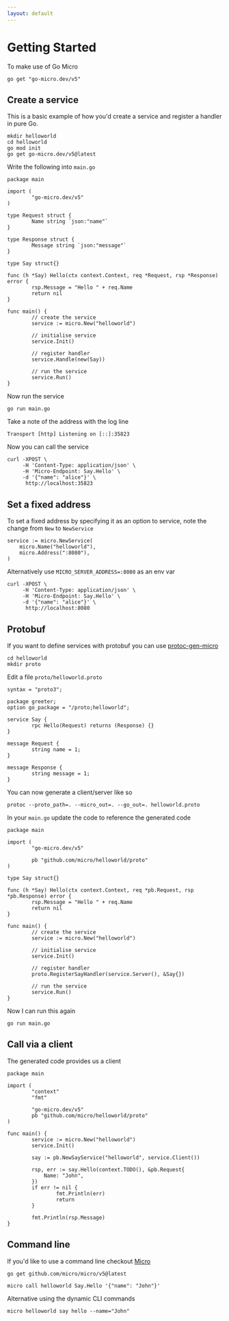 ```yaml
---
layout: default
---
```


# Getting Started

To make use of Go Micro 

```golang
go get "go-micro.dev/v5"
```

## Create a service

This is a basic example of how you'd create a service and register a handler in pure Go.

```
mkdir helloworld
cd helloworld
go mod init
go get go-micro.dev/v5@latest
```

Write the following into `main.go`

```golang
package main

import (
        "go-micro.dev/v5"
)

type Request struct {
        Name string `json:"name"`
}

type Response struct {
        Message string `json:"message"`
}

type Say struct{}

func (h *Say) Hello(ctx context.Context, req *Request, rsp *Response) error {
        rsp.Message = "Hello " + req.Name
        return nil
}

func main() {
        // create the service
        service := micro.New("helloworld")

        // initialise service
        service.Init()

        // register handler
        service.Handle(new(Say))

        // run the service
        service.Run()
}
```

Now run the service

```
go run main.go
```

Take a note of the address with the log line

```
Transport [http] Listening on [::]:35823
```

Now you can call the service

```
curl -XPOST \
     -H 'Content-Type: application/json' \
     -H 'Micro-Endpoint: Say.Hello' \
     -d '{"name": "alice"}' \
      http://localhost:35823
```

## Set a fixed address

To set a fixed address by specifying it as an option to service, note the change from `New` to `NewService`

```golang
service := micro.NewService(
    micro.Name("helloworld"),
    micro.Address(":8080"),
)
```

Alternatively use `MICRO_SERVER_ADDRESS=:8080` as an env var

```
curl -XPOST \
     -H 'Content-Type: application/json' \
     -H 'Micro-Endpoint: Say.Hello' \
     -d '{"name": "alice"}' \
      http://localhost:8080
```

## Protobuf

If you want to define services with protobuf you can use [protoc-gen-micro](https://github.com/micro/micro/tree/master/cmd/protoc-gen-micro)

```
cd helloworld
mkdir proto
```

Edit a file `proto/helloworld.proto`

```
syntax = "proto3";

package greeter;
option go_package = "/proto;helloworld";

service Say {
        rpc Hello(Request) returns (Response) {}
}

message Request {
        string name = 1;
}

message Response {
        string message = 1;
}
```

You can now generate a client/server like so

```
protoc --proto_path=. --micro_out=. --go_out=. helloworld.proto
```

In your `main.go` update the code to reference the generated code

```
package main

import (
        "go-micro.dev/v5"

        pb "github.com/micro/helloworld/proto"
)

type Say struct{}

func (h *Say) Hello(ctx context.Context, req *pb.Request, rsp *pb.Response) error {
        rsp.Message = "Hello " + req.Name
        return nil
}

func main() {
        // create the service
        service := micro.New("helloworld")

        // initialise service
        service.Init()

        // register handler
        proto.RegisterSayHandler(service.Server(), &Say{})

        // run the service
        service.Run()
}
```

Now I can run this again

```
go run main.go
```

## Call via a client

The generated code provides us a client

```
package main

import (
        "context"
        "fmt"

        "go-micro.dev/v5"
        pb "github.com/micro/helloworld/proto"
)

func main() {
        service := micro.New("helloworld")
        service.Init()

        say := pb.NewSayService("helloworld", service.Client())

        rsp, err := say.Hello(context.TODO(), &pb.Request{
            Name: "John",
        })
        if err != nil {
                fmt.Println(err)
                return
        }

        fmt.Println(rsp.Message)
}
```

## Command line

If you'd like to use a command line checkout [Micro](https://github.com/micro/micro)

```
go get github.com/micro/micro/v5@latest
```

```
micro call helloworld Say.Hello '{"name": "John"}'
```

Alternative using the dynamic CLI commands

```
micro helloworld say hello --name="John"
```
